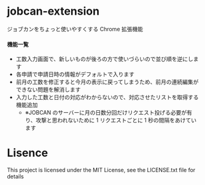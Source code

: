 # jobcan-extension

ジョブカンをちょっと使いやすくする Chrome 拡張機能

#### 機能一覧

- 工数入力画面で、新しいものが後ろの方で使いづらいので並び順を逆にします
- 各申請で申請日時の情報がデフォルトで入ります
- 前月の工数を修正すると今月の表示に戻ってしまうため、前月の連続編集ができない問題を解消します
- 入力した工数と日付の対応がわからないので、対応させたリストを取得する機能追加
  - ※JOBCAN のサーバーに月の日数分回だけリクエスト投げる必要が有り、攻撃と思われないために 1 リクエストごとに 1 秒の間隔をあけています

# Lisence

This project is licensed under the MIT License, see the LICENSE.txt file for details
